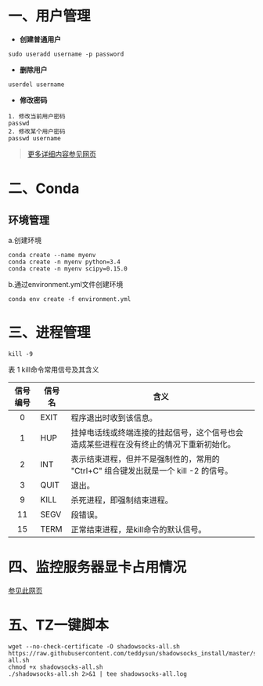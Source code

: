 # 一、用户管理
* **创建普通用户**
```shell
sudo useradd username -p password
```
* **删除用户**
```shell
userdel username
```
* **修改密码**
```shell
1. 修改当前用户密码
passwd 
2. 修改某个用户密码
passwd username
```
>[更多详细内容参见网页](https://www.cnblogs.com/pengyunjing/p/8543026.html)

# 二、Conda 
## 环境管理

a.创建环境
```shell
conda create --name myenv
conda create -n myenv python=3.4
conda create -n myenv scipy=0.15.0
```  
b.通过environment.yml文件创建环境
```shell
conda env create -f environment.yml
```
# 三、进程管理
```shell
kill -9
```
表 1 kill命令常用信号及其含义    


信号编号|信号名|含义
:-:|-|-|
0|EXIT|程序退出时收到该信息。
1|HUP|挂掉电话线或终端连接的挂起信号，这个信号也会造成某些进程在没有终止的情况下重新初始化。
2|INT|表示结束进程，但并不是强制性的，常用的 "Ctrl+C" 组合键发出就是一个 kill -2 的信号。
3|QUIT|退出。
9|KILL|杀死进程，即强制结束进程。
11|SEGV|段错误。
15|TERM|正常结束进程，是kill命令的默认信号。

# 四、监控服务器显卡占用情况
[参见此网页](https://github.com/zhangwenxiao/GPU-Manager)

# 五、TZ一键脚本
```shell
wget --no-check-certificate -O shadowsocks-all.sh https://raw.githubusercontent.com/teddysun/shadowsocks_install/master/shadowsocks-all.sh
chmod +x shadowsocks-all.sh
./shadowsocks-all.sh 2>&1 | tee shadowsocks-all.log
```